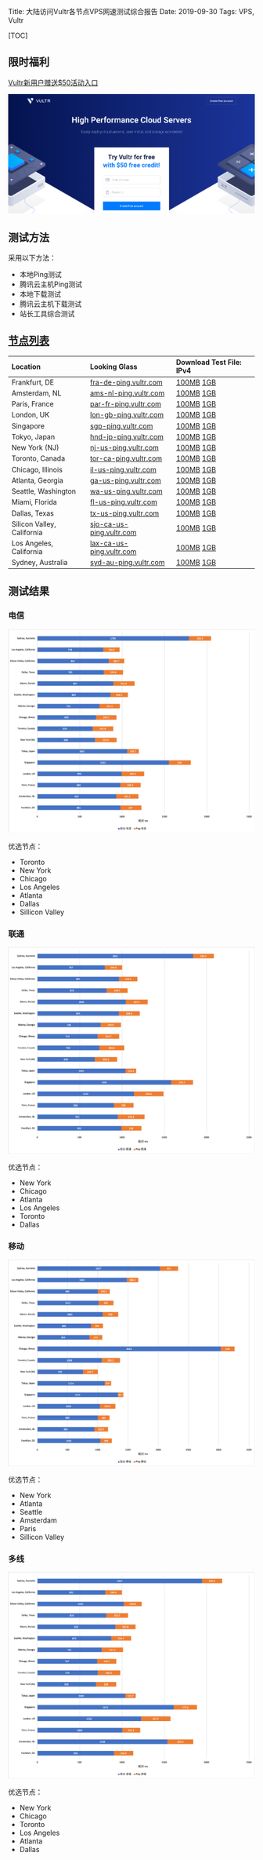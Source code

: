 Title: 大陆访问Vultr各节点VPS网速测试综合报告
Date: 2019-09-30
Tags: VPS, Vultr

[TOC]

## 限时福利

[Vultr新用户赠送$50活动入口](https://www.vultr.com/promo/try50/?service=try50)

![vultr-promotion](https://raw.githubusercontent.com/Heriam/images/master/in-article/vultr-promotion.png)



## 测试方法

采用以下方法：

- 本地Ping测试
- 腾讯云主机Ping测试
- 本地下载测试
- 腾讯云主机下载测试
- 站长工具综合测试



## [节点列表](https://www.vultr.com/resources/faq/#downloadspeedtests)

| Location                   | Looking Glass                                                | Download Test File:    IPv4                                  |
| :------------------------- | :----------------------------------------------------------- | :----------------------------------------------------------- |
| Frankfurt, DE              | [fra-de-ping.vultr.com](http://fra-de-ping.vultr.com/)       | [100MB](https://fra-de-ping.vultr.com/vultr.com.100MB.bin) [1GB](https://fra-de-ping.vultr.com/vultr.com.1000MB.bin) |
| Amsterdam, NL              | [ams-nl-ping.vultr.com](http://ams-nl-ping.vultr.com/)       | [100MB](https://ams-nl-ping.vultr.com/vultr.com.100MB.bin) [1GB](https://ams-nl-ping.vultr.com/vultr.com.1000MB.bin) |
| Paris, France              | [par-fr-ping.vultr.com](http://par-fr-ping.vultr.com/)       | [100MB](https://par-fr-ping.vultr.com/vultr.com.100MB.bin) [1GB](https://par-fr-ping.vultr.com/vultr.com.1000MB.bin) |
| London, UK                 | [lon-gb-ping.vultr.com](http://lon-gb-ping.vultr.com/)       | [100MB](https://lon-gb-ping.vultr.com/vultr.com.100MB.bin) [1GB](https://lon-gb-ping.vultr.com/vultr.com.1000MB.bin) |
| Singapore                  | [sgp-ping.vultr.com](http://sgp-ping.vultr.com/)             | [100MB](https://sgp-ping.vultr.com/vultr.com.100MB.bin) [1GB](https://sgp-ping.vultr.com/vultr.com.1000MB.bin) |
| Tokyo, Japan               | [hnd-jp-ping.vultr.com](http://hnd-jp-ping.vultr.com/)       | [100MB](https://hnd-jp-ping.vultr.com/vultr.com.100MB.bin) [1GB](https://hnd-jp-ping.vultr.com/vultr.com.1000MB.bin) |
| New York (NJ)              | [nj-us-ping.vultr.com](http://nj-us-ping.vultr.com/)         | [100MB](https://nj-us-ping.vultr.com/vultr.com.100MB.bin) [1GB](https://nj-us-ping.vultr.com/vultr.com.1000MB.bin) |
| Toronto, Canada            | [tor-ca-ping.vultr.com](http://tor-ca-ping.vultr.com/)       | [100MB](https://tor-ca-ping.vultr.com/vultr.com.100MB.bin) [1GB](https://tor-ca-ping.vultr.com/vultr.com.1000MB.bin) |
| Chicago, Illinois          | [il-us-ping.vultr.com](http://il-us-ping.vultr.com/)         | [100MB](https://il-us-ping.vultr.com/vultr.com.100MB.bin) [1GB](https://il-us-ping.vultr.com/vultr.com.1000MB.bin) |
| Atlanta, Georgia           | [ga-us-ping.vultr.com](http://ga-us-ping.vultr.com/)         | [100MB](https://ga-us-ping.vultr.com/vultr.com.100MB.bin) [1GB](https://ga-us-ping.vultr.com/vultr.com.1000MB.bin) |
| Seattle, Washington        | [wa-us-ping.vultr.com](http://wa-us-ping.vultr.com/)         | [100MB](https://wa-us-ping.vultr.com/vultr.com.100MB.bin) [1GB](https://wa-us-ping.vultr.com/vultr.com.1000MB.bin) |
| Miami, Florida             | [fl-us-ping.vultr.com](http://fl-us-ping.vultr.com/)         | [100MB](https://fl-us-ping.vultr.com/vultr.com.100MB.bin) [1GB](https://fl-us-ping.vultr.com/vultr.com.1000MB.bin) |
| Dallas, Texas              | [tx-us-ping.vultr.com](http://tx-us-ping.vultr.com/)         | [100MB](https://tx-us-ping.vultr.com/vultr.com.100MB.bin) [1GB](https://tx-us-ping.vultr.com/vultr.com.1000MB.bin) |
| Silicon Valley, California | [sjo-ca-us-ping.vultr.com](http://sjo-ca-us-ping.vultr.com/) | [100MB](https://sjo-ca-us-ping.vultr.com/vultr.com.100MB.bin) [1GB](https://sjo-ca-us-ping.vultr.com/vultr.com.1000MB.bin) |
| Los Angeles, California    | [lax-ca-us-ping.vultr.com](http://lax-ca-us-ping.vultr.com/) | [100MB](https://lax-ca-us-ping.vultr.com/vultr.com.100MB.bin) [1GB](https://lax-ca-us-ping.vultr.com/vultr.com.1000MB.bin) |
| Sydney, Australia          | [syd-au-ping.vultr.com](http://syd-au-ping.vultr.com/)       | [100MB](https://syd-au-ping.vultr.com/vultr.com.100MB.bin) [1GB](https://syd-au-ping.vultr.com/vultr.com.1000MB.bin) |



## 测试结果

### 电信

![image-20191013200356918](https://raw.githubusercontent.com/Heriam/images/master/in-article/vultr-speedtest-telecompng.png)

优选节点：

- Toronto
- New York
- Chicago
- Los Angeles
- Atlanta
- Dallas
- Sillicon Valley

### 联通

![](https://raw.githubusercontent.com/Heriam/images/master/in-article/vultr-speedtest-chinaunion.png)

优选节点：

- New York
- Chicago
- Atlanta
- Los Angeles
- Toronto
- Dallas

### 移动

![](https://raw.githubusercontent.com/Heriam/images/master/in-article/vultr-speedtest-chinamobile.png)

优选节点：

- New York
- Atlanta
- Seattle
- Amsterdam
- Paris
- Sillicon Valley

### 多线

![](https://raw.githubusercontent.com/Heriam/images/master/in-article/vultr-speedtest-multilines.png)

优选节点：

- New York
- Chicago
- Toronto
- Los Angeles
- Atlanta
- Dallas

